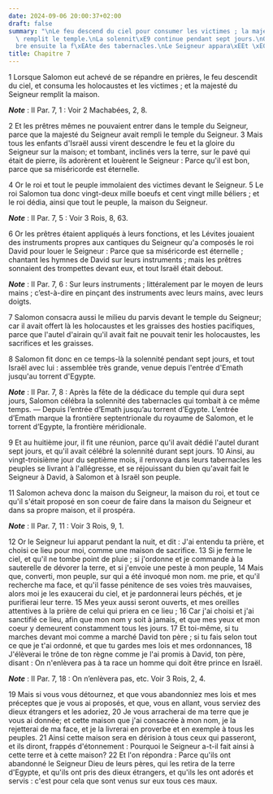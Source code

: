 ```yaml
---
date: 2024-09-06 20:00:37+02:00
draft: false
summary: "\nLe feu descend du ciel pour consumer les victimes ; la majest\xE9 de Dieu\
  \ remplit le temple.\nLa solennit\xE9 continue pendant sept jours.\nOn c\xE9l\xE8\
  bre ensuite la f\xEAte des tabernacles.\nLe Seigneur appara\xEEt \xE0 Salomon.\n"
title: Chapitre 7
---
```





1 Lorsque Salomon eut achevé de se répandre en prières, le feu descendit du ciel, et consuma les holocaustes et les victimes ; et la majesté du Seigneur remplit la maison.

***Note*** :  II Par. 7, 1 : Voir 2 Machabées, 2, 8.

2 Et les prêtres mêmes ne pouvaient entrer dans le temple du Seigneur, parce que la majesté du Seigneur avait rempli le temple du Seigneur. 3 Mais tous les enfants d'Israël aussi virent descendre le feu et la gloire du Seigneur sur la maison; et tombant, inclinés vers la terre, sur le pavé qui était de pierre, ils adorèrent et louèrent le Seigneur : Parce qu'il est bon, parce que sa miséricorde est éternelle.


4 Or le roi et tout le peuple immolaient des victimes devant le Seigneur. 5 Le roi Salomon tua donc vingt-deux mille boeufs et cent vingt mille béliers ; et le roi dédia, ainsi que tout le peuple, la maison du Seigneur.

***Note*** :  II Par. 7, 5 : Voir 3 Rois, 8, 63.

6 Or les prêtres étaient appliqués à leurs fonctions, et les Lévites jouaient des instruments propres aux cantiques du Seigneur qu'a composés le roi David pour louer le Seigneur : Parce que sa miséricorde est éternelle ; chantant les hymnes de David sur leurs instruments ; mais les prêtres sonnaient des trompettes devant eux, et tout Israël était debout.

***Note*** :  II Par. 7, 6 : Sur leurs instruments ; littéralement par le moyen de leurs mains ; c’est-à-dire en pinçant des instruments avec leurs mains, avec leurs doigts.

7 Salomon consacra aussi le milieu du parvis devant le temple du Seigneur; car il avait offert là les holocaustes et les graisses des hosties pacifiques, parce que l'autel d'airain qu'il avait fait ne pouvait tenir les holocaustes, les sacrifices et les graisses.


8 Salomon fit donc en ce temps-là la solennité pendant sept jours, et tout Israël avec lui : assemblée très grande, venue depuis l'entrée d'Emath jusqu'au torrent d'Egypte.

***Note*** :  II Par. 7, 8 : Après la fête de la dédicace du temple qui dura sept jours, Salomon célébra la solennité des tabernacles qui tombait à ce même temps. ― Depuis l’entrée d’Emath jusqu’au torrent d’Egypte. L’entrée d’Emath marque la frontière septentrionale du royaume de Salomon, et le torrent d’Egypte, la frontière méridionale.

9 Et au huitième jour, il fit une réunion, parce qu'il avait dédié l'autel durant sept jours, et qu'il avait célébré la solennité durant sept jours. 10 Ainsi, au vingt-troisième jour du septième mois, il renvoya dans leurs tabernacles les peuples se livrant à l'allégresse, et se réjouissant du bien qu'avait fait le Seigneur à David, à Salomon et à Israël son peuple.


11 Salomon acheva donc la maison du Seigneur, la maison du roi, et tout ce qu'il s'était proposé en son coeur de faire dans la maison du Seigneur et dans sa propre maison, et il prospéra.

***Note*** :  II Par. 7, 11 : Voir 3 Rois, 9, 1.

12 Or le Seigneur lui apparut pendant la nuit, et dit : J'ai entendu ta prière, et choisi ce lieu pour moi, comme une maison de sacrifice. 13 Si je ferme le ciel, et qu'il ne tombe point de pluie ; si j'ordonne et je commande à la sauterelle de dévorer la terre, et si j'envoie une peste à mon peuple, 14 Mais que, converti, mon peuple, sur qui a été invoqué mon nom. me prie, et qu'il recherche ma face, et qu'il fasse pénitence de ses voies très mauvaises, alors moi je les exaucerai du ciel, et je pardonnerai leurs péchés, et je purifierai leur terre. 15 Mes yeux aussi seront ouverts, et mes oreilles attentives à la prière de celui qui priera en ce lieu ; 16 Car j'ai choisi et j'ai sanctifié ce lieu, afin que mon nom y soit à jamais, et que mes yeux et mon coeur y demeurent constamment tous les jours. 17 Et toi-même, si tu marches devant moi comme a marché David ton père ; si tu fais selon tout ce que je t'ai ordonné, et que tu gardes mes lois et mes ordonnances, 18 J'élèverai le trône de ton règne comme je l'ai
promis à David, ton père, disant : On n'enlèvera pas à ta race un homme qui doit être prince en Israël.

***Note*** :  II Par. 7, 18 : On n’enlèvera pas, etc. Voir 3 Rois, 2, 4.

19 Mais si vous vous détournez, et que vous abandonniez mes lois et mes préceptes que je vous ai proposés, et que, vous en allant, vous serviez des dieux étrangers et les adoriez, 20 Je vous arracherai de ma terre que je vous ai donnée; et cette maison que j'ai consacrée à mon nom, je la rejetterai de ma face, et je la livrerai en proverbe et en exemple à tous les peuples. 21 Ainsi cette maison sera en dérision à tous ceux qui passeront, et ils diront, frappés d'étonnement : Pourquoi le Seigneur a-t-il fait ainsi à cette terre et à cette maison? 22 Et l'on répondra : Parce qu'ils ont abandonné le Seigneur Dieu de leurs pères, qui les retira de la terre d'Egypte, et qu'ils ont pris des dieux étrangers, et qu'ils les ont adorés et servis : c'est pour cela que sont venus sur eux tous ces maux.

